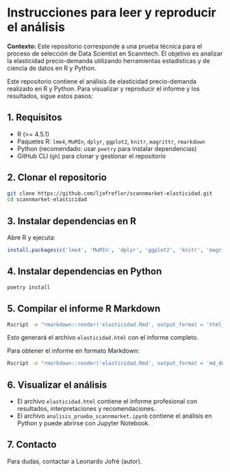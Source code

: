 # Instrucciones para leer y reproducir el análisis

**Contexto:** Este repositorio corresponde a una prueba técnica para el proceso de selección de Data Scientist en Scanntech. El objetivo es analizar la elasticidad precio-demanda utilizando herramientas estadísticas y de ciencia de datos en R y Python.

Este repositorio contiene el análisis de elasticidad precio-demanda realizado en R y Python. Para visualizar y reproducir el informe y los resultados, sigue estos pasos:

## 1. Requisitos

- R (>= 4.5.1)
- Paquetes R: `lme4`, `MuMIn`, `dplyr`, `ggplot2`, `knitr`, `magrittr`, `rmarkdown`
- Python (recomendado: usar `poetry` para instalar dependencias)
- GitHub CLI (`gh`) para clonar y gestionar el repositorio

## 2. Clonar el repositorio

```sh
git clone https://github.com/ljofreflor/scannmarket-elasticidad.git
cd scannmarket-elasticidad
```

## 3. Instalar dependencias en R

Abre R y ejecuta:

```r
install.packages(c('lme4', 'MuMIn', 'dplyr', 'ggplot2', 'knitr', 'magrittr', 'rmarkdown'))
```

## 4. Instalar dependencias en Python

```sh
poetry install
```

## 5. Compilar el informe R Markdown

```sh
Rscript -e "rmarkdown::render('elasticidad.Rmd', output_format = 'html_document')"
```
Esto generará el archivo `elasticidad.html` con el informe completo.

Para obtener el informe en formato Markdown:
```sh
Rscript -e "rmarkdown::render('elasticidad.Rmd', output_format = 'md_document')"
```

## 6. Visualizar el análisis

- El archivo `elasticidad.html` contiene el informe profesional con resultados, interpretaciones y recomendaciones.
- El archivo `analisis_prueba_scannmarket.ipynb` contiene el análisis en Python y puede abrirse con Jupyter Notebook.

## 7. Contacto

Para dudas, contactar a Leonardo Jofré (autor).
